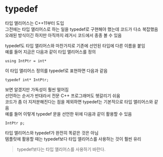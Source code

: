 # typedef

타입 앨리어스는 C++11부터 도입  
그전에는 타입 앨리어스로 하는 일을 typedef로 구현해야 했는데 코드가 다소 복잡했음   
오래된 방식이긴 하지만 아직까지 레거시 코드에서 종종 볼 수 있음 

typedef도 타입 앨리어스와 마찬가지로 기존에 선언된 타입에 다른 이름을 붙임  
예를 들어 지금은 다음과 같이 타입 앨리어스를 정의   

    using IntPtr = int*

이 타입 앨리어스 정의를 typedef로 표현하면 다음과 같음  

    typedef int* IntPtr;

보면 알겠지만 가독성이 훨씬 떨어짐  
선언하는 순서가 반대라서 전문 C++ 프로그래머도 헷갈리기 쉬움    
코드가 좀 더 지저분해진다는 점을 제외하면 typedef는 기본적으로 타입 앨리어스와 같음     
예를 들어 이렇게 typedef 문을 선언한 뒤에 다음과 같이 활용할 수 있음    

    IntPtr p;

타입 앨리어스와 typedef가 완전히 똑같은 것은 아님   
템플릿에 활용할 때는 typedef보다 타입 앨리어스를 사용하는 것이 훨씬 유리    

> typedef보다는 타입 앨리어스를 사용하기 바란다.